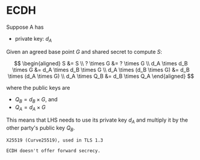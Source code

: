 # ECDH

Suppose A has
* private key: $d_A$

Given an agreed base point $G$ and shared secret to compute $S$:

$$
\begin{aligned}
S &= S \\
? \times G &= ? \times G \\
d_A \times d_B \times G &= d_A \times d_B \times G \\
d_A \times (d_B \times G) &= d_B \times (d_A \times G) \\
d_A \times Q_B &= d_B \times Q_A
\end{aligned}
$$

where the public keys are
* $Q_B = d_B \times G$, and
* $Q_A = d_A \times G$

This means that LHS needs to use its private key $d_A$ and multiply it by the other party's public key $Q_B$.

~~~admonish example
X25519 (Curve25519), used in TLS 1.3
~~~

~~~admonish warning title="No forward secrecy"
ECDH doesn't offer forward secrecy.
~~~
